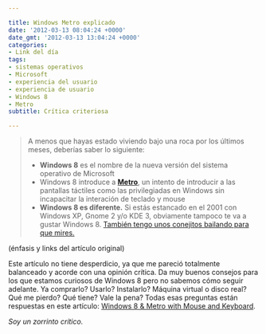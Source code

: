 ```yaml
---

title: Windows Metro explicado
date: '2012-03-13 08:04:24 +0000'
date_gmt: '2012-03-13 13:04:24 +0000'
categories:
- Link del día
tags:
- sistemas operativos
- Microsoft
- experiencia del usuario
- experiencia de usuario
- Windows 8
- Metro
subtitle: Crítica criteriosa

---
```


> A menos que hayas estado viviendo bajo una roca por los últimos meses, deberías saber lo siguiente:
> 
> - **Windows 8** es el nombre de la nueva versión del sistema operativo de Microsoft
> - Windows 8 introduce a **[Metro](http://blogs.msdn.com/b/b8/archive/2011/08/31/designing-for-metro-style-and-the-desktop.aspx)**, un intento de introducir a las pantallas táctiles como las privilegiadas en Windows sin incapacitar la interación de teclado y mouse
> - **Windows 8 es diferente.** Si estás estancado en el 2001 con Windows XP, Gnome 2 y/o KDE 3, obviamente tampoco te va a gustar Windows 8. [También tengo unos conejitos bailando para que mires.](http://secunia.com/advisories/41986/)

(énfasis y links del artículo original)

Este artículo no tiene desperdicio, ya que me pareció totalmente balanceado y acorde con una opinión crítica. Da muy buenos consejos para los que estamos curiosos de Windows 8 pero no sabemos cómo seguir adelante. Ya comprarlo? Usarlo? Instalarlo? Máquina virtual o disco real? Qué me pierdo? Qué tiene? Vale la pena? Todas esas preguntas están respuestas en este artículo: [Windows 8 &amp; Metro with Mouse and Keyboard](http://blog.superuser.com/2012/03/09/win8-metro-review/).

_Soy un zorrinto crítico._
